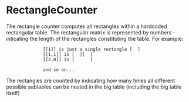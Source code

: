 # RectangleCounter
The rectangle counter computes all rectangles within a hardcoded rectangular table.
The rectangular matrix is represented by numbers - inticating the length of the rectangles constituting the table. 
For example: 
```
              [[1]] is just a single rectangle [  ]
              [[1,1]] is [  ][  ]
              [[2,0]] is [      ]

              and so on...
```        
The rectangles are counted by indicating how many times all different possible subtables can be nested in the big table
(including the big table itself)

 
